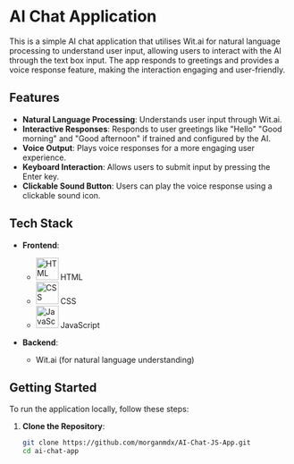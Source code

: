 # AI Chat Application

This is a simple AI chat application that utilises Wit.ai for natural language processing to understand user input, allowing users to interact with the AI through the text box input. The app responds to greetings and provides a voice response feature, making the interaction engaging and user-friendly.

## Features

- **Natural Language Processing**: Understands user input through Wit.ai.
- **Interactive Responses**: Responds to user greetings like "Hello" "Good morning" and "Good afternoon" if trained and configured by the AI.
- **Voice Output**: Plays voice responses for a more engaging user experience.
- **Keyboard Interaction**: Allows users to submit input by pressing the Enter key.
- **Clickable Sound Button**: Users can play the voice response using a clickable sound icon.

## Tech Stack

- **Frontend**:
  - <img src="https://cdn.jsdelivr.net/gh/devicons/devicon/icons/html5/html5-original.svg" alt="HTML" height="40"> HTML
  - <img src="https://cdn.jsdelivr.net/gh/devicons/devicon/icons/css3/css3-original.svg" alt="CSS" height="40"> CSS
  - <img src="https://cdn.jsdelivr.net/gh/devicons/devicon/icons/javascript/javascript-original.svg" alt="JavaScript" height="40"> JavaScript

- **Backend**:
  - Wit.ai (for natural language understanding)

## Getting Started

To run the application locally, follow these steps:

1. **Clone the Repository**:
   ```bash
   git clone https://github.com/morganmdx/AI-Chat-JS-App.git
   cd ai-chat-app
